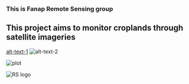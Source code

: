 ### This is Fanap Remote Sensing group


## This project aims to monitor croplands through satellite imageries

[alt-text-1]((https://user-images.githubusercontent.com/34648501/165074079-1829651f-a686-4d65-99f0-b25860ed1d39.jpg) "title-1") ![alt-text-2]((https://user-images.githubusercontent.com/34648501/165074750-7f521139-5115-40c4-aaee-2c974080e1aa.jpg) "title-2")



![plot](https://user-images.githubusercontent.com/34648501/165074079-1829651f-a686-4d65-99f0-b25860ed1d39.jpg)

![RS logo](https://user-images.githubusercontent.com/34648501/165074750-7f521139-5115-40c4-aaee-2c974080e1aa.jpg)
